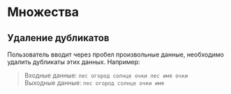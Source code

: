 # Множества
## Удаление дубликатов
Пользователь вводит через пробел произвольные данные, необходимо удалить дубликаты этих данных. Например:
>Входные данные: `лес огород солнце очки лес имя очки`\
Выходные данные: `лес огород солнце очки имя`